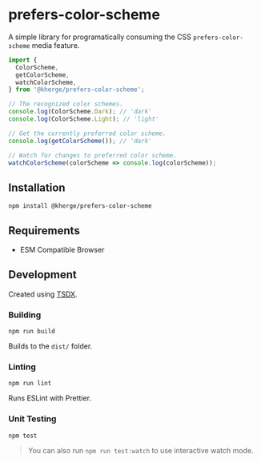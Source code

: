 # prefers-color-scheme

A simple library for programatically consuming the CSS `prefers-color-scheme` media feature.

```ts
import {
  ColorScheme,
  getColorScheme,
  watchColorScheme,
} from '@kherge/prefers-color-scheme';

// The recognized color schemes.
console.log(ColorScheme.Dark); // 'dark'
console.log(ColorScheme.Light); // 'light'

// Get the currently preferred color scheme.
console.log(getColorScheme()); // 'dark'

// Watch for changes to preferred color scheme.
watchColorScheme(colorScheme => console.log(colorScheme));
```

## Installation

    npm install @kherge/prefers-color-scheme

## Requirements

- ESM Compatible Browser

## Development

Created using [TSDX](https://tsdx.io/).

### Building

    npm run build

Builds to the `dist/` folder.

### Linting

    npm run lint

Runs ESLint with Prettier.

### Unit Testing

    npm test

> You can also run `npm run test:watch` to use interactive watch mode.
